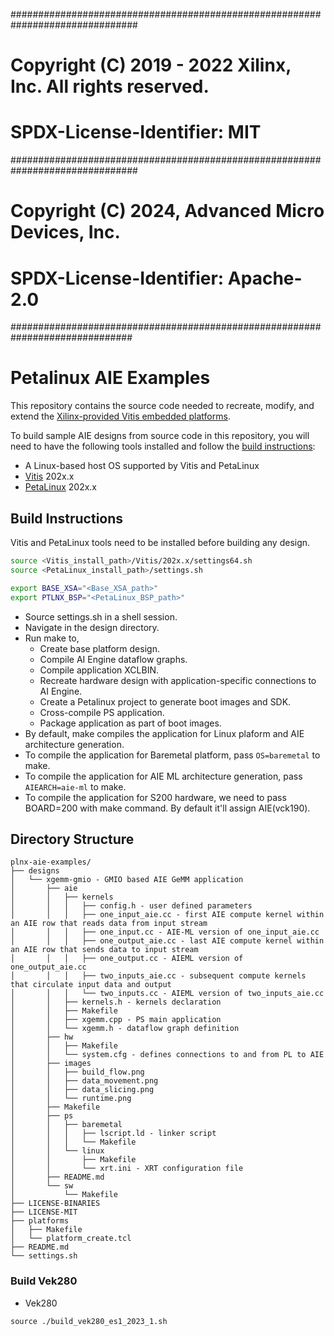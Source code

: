 ###############################################################################
# Copyright (C) 2019 - 2022 Xilinx, Inc.  All rights reserved.
# SPDX-License-Identifier: MIT
###############################################################################
# Copyright (C) 2024, Advanced Micro Devices, Inc.
# SPDX-License-Identifier: Apache-2.0
##############################################################################

# Petalinux AIE Examples

This repository contains the source code needed to recreate, modify, and extend the [Xilinx-provided Vitis embedded platforms][1]. 

[1]: https://www.xilinx.com/support/download/index.html/content/xilinx/en/downloadNav/embedded-platforms.html

To build sample AIE designs from source code in this repository, you will need to have the following tools installed and follow the [build instructions](#build-instructions):

- A Linux-based host OS supported by Vitis and PetaLinux
- [Vitis][1] 202x.x
- [PetaLinux][2] 202x.x

[1]: https://www.xilinx.com/support/download/index.html/content/xilinx/en/downloadNav/vitis.html
[2]: https://www.xilinx.com/support/download/index.html/content/xilinx/en/downloadNav/embedded-design-tools.html

## Build Instructions

Vitis and PetaLinux tools need to be installed before building any design.

```bash
source <Vitis_install_path>/Vitis/202x.x/settings64.sh
source <PetaLinux_install_path>/settings.sh

export BASE_XSA="<Base_XSA_path>"
export PTLNX_BSP="<PetaLinux_BSP_path>"
```

- Source settings.sh in a shell session.
- Navigate in the design directory.
- Run make to,
  - Create base platform design.
  - Compile AI Engine dataflow graphs.
  - Compile application XCLBIN.
  - Recreate hardware design with application-specific connections to AI Engine.
  - Create a Petalinux project to generate boot images and SDK.
  - Cross-compile PS application.
  - Package application as part of boot images.
- By default, make compiles the application for Linux plaform and AIE architecture generation.
- To compile the application for Baremetal platform, pass `OS=baremetal` to make.
- To compile the application for AIE ML architecture generation, pass `AIEARCH=aie-ml` to make.
- To compile the application for S200 hardware, we need to pass BOARD=200 with make command. By default
  it'll assign AIE(vck190).
 
## Directory Structure

```
plnx-aie-examples/
├── designs
│   └── xgemm-gmio - GMIO based AIE GeMM application
│       ├── aie
│       │   ├── kernels
│       │   │   ├── config.h - user defined parameters
│       │   │   ├── one_input_aie.cc - first AIE compute kernel within an AIE row that reads data from input stream
│       │   │   ├── one_input.cc - AIE-ML version of one_input_aie.cc 
│       │   │   ├── one_output_aie.cc - last AIE compute kernel within an AIE row that sends data to input stream
│       │   │   ├── one_output.cc - AIEML version of  one_output_aie.cc
│       │   │   ├── two_inputs_aie.cc - subsequent compute kernels that circulate input data and output
│       │   │   └── two_inputs.cc - AIEML version of two_inputs_aie.cc
│       │   ├── kernels.h - kernels declaration
│       │   ├── Makefile
│       │   ├── xgemm.cpp - PS main application
│       │   └── xgemm.h - dataflow graph definition
│       ├── hw
│       │   ├── Makefile
│       │   └── system.cfg - defines connections to and from PL to AIE
│       ├── images
│       │   ├── build_flow.png
│       │   ├── data_movement.png
│       │   ├── data_slicing.png
│       │   └── runtime.png
│       ├── Makefile
│       ├── ps
│       │   ├── baremetal
│       │   │   ├── lscript.ld - linker script
│       │   │   └── Makefile
│       │   └── linux
│       │       ├── Makefile
│       │       └── xrt.ini - XRT configuration file
│       ├── README.md
│       └── sw
│           └── Makefile
├── LICENSE-BINARIES
├── LICENSE-MIT
├── platforms
│   ├── Makefile
│   └── platform_create.tcl
├── README.md
└── settings.sh
```

### Build Vek280
  - Vek280
  ```
  source ./build_vek280_es1_2023_1.sh
  ```
